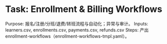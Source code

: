 # Task: Enrollment & Billing Workflows

Purpose: 报名/注册/分班/退费/转班流程与自动化；异常与审计。
Inputs: learners.csv, enrollments.csv, payments.csv, refunds.csv
Steps: 产出 enrollment-workflows（enrollment-workflows-tmpl.yaml）。
